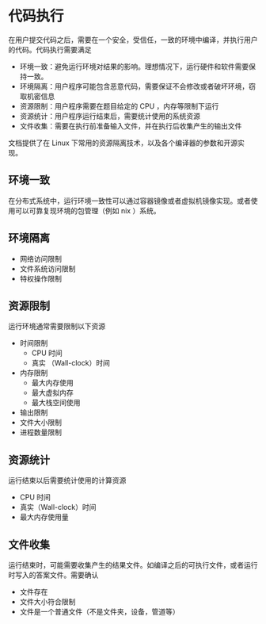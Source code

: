 # 代码执行

在用户提交代码之后，需要在一个安全，受信任，一致的环境中编译，并执行用户的代码。代码执行需要满足

- 环境一致：避免运行环境对结果的影响。理想情况下，运行硬件和软件需要保持一致。
- 环境隔离：用户程序可能包含恶意代码，需要保证不会修改或者破坏环境，窃取机密信息
- 资源限制：用户程序需要在题目给定的 CPU ，内存等限制下运行
- 资源统计：用户程序运行结束后，需要统计使用的系统资源
- 文件收集：需要在执行前准备输入文件，并在执行后收集产生的输出文件

文档提供了在 Linux 下常用的资源隔离技术，以及各个编译器的参数和开源实现。

## 环境一致

在分布式系统中，运行环境一致性可以通过容器镜像或者虚拟机镜像实现。或者使用可以可靠复现环境的包管理（例如 nix ）系统。

## 环境隔离

- 网络访问限制
- 文件系统访问限制
- 特权操作限制

## 资源限制

运行环境通常需要限制以下资源

- 时间限制
  - CPU 时间
  - 真实 （Wall-clock）时间
- 内存限制
  - 最大内存使用
  - 最大虚拟内存
  - 最大栈空间使用
- 输出限制
- 文件大小限制
- 进程数量限制

## 资源统计

运行结束以后需要统计使用的计算资源

- CPU 时间
- 真实（Wall-clock）时间
- 最大内存使用量

## 文件收集

运行结束时，可能需要收集产生的结果文件。如编译之后的可执行文件，或者运行时写入的答案文件。需要确认

- 文件存在
- 文件大小符合限制
- 文件是一个普通文件（不是文件夹，设备，管道等）

